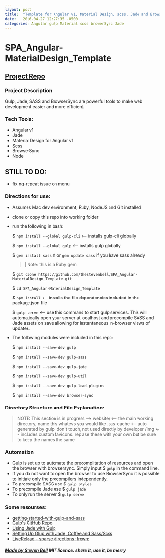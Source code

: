 ```yaml
---
layout: post
title:  "Template for Angular v1, Material Design, scss, Jade and BrowserSync with builds via Gulp for efficent SPA Development."
date:   2016-04-27 12:27:35 -0500
categories: Angular gulp Material scss browerSync Jade
---
```


# SPA_Angular-MaterialDesign_Template

## [Project Repo](https://github.com/thestevenbell/SPA_Angular-MaterialDesign_Template.git)

### Project Description
Gulp, Jade, SASS and BrowserSync are powerful tools to make web development easier and more efficient.


### Tech Tools:
- Angular v1
- Jade
- Material Design for Angular v1
- Scss
- BrowserSync
- Node

## STILL TO DO:
- fix ng-repeat issue on menu

### Directions for use:

- Assumes Mac dev environment, Ruby, NodeJS and Git installed
- clone or copy this repo into working folder
- run the following in bash:

    $ `npm install --global gulp-cli`         <-- installs gulp-cli globally

    $ `npm install --global gulp` <-- installs gulp globally

    $ `gem install sass`   # or `gem update sass` if you have sass already
    > | Note: this is a Ruby gem

    $ `git clone https://github.com/thestevenbell/SPA_Angular-MaterialDesign_Template.git`

    $ `cd SPA_Angular-MaterialDesign_Template`

    $ `npm install`  <-- installs the file dependencies included in the package.json file

    $ `gulp serve` <-- use this command to start gulp services.  This will automatically
    open your server at localhost and precompile SASS and Jade assets on save allowing for
    instantaneous in-browser views of updates.


- The following modules were included in this repo:

    $ `npm install --save-dev gulp`

    $ `npm install --save-dev gulp-sass`

    $ `npm install --save-dev gulp-jade`

    $ `npm install --save-dev gulp-util`

    $ `npm install --save-dev gulp-load-plugins`

    $ `npm install --save-dev browser-sync`


### Directory Structure and File Explanation:
> NOTE: This section is in progress -->
website/  <-- the main working directory, name this whatevs you would like
  .sas-cache  <-- auto generated by gulp, don't touch, not used directly by developer
  /img  <-- includes custom favicons.  replase these with your own but be sure to keep the names the same

### Automation
- Gulp is set up to automate the precomplitation of resources and open the browser with
browsersync.  Simply input $ `gulp` in the command line.
- If you do not want to open the browser to use BrowserSync it is possible to
initiate only the precompilers independently.
 - To precompile SASS use $ `gulp styles`
 - To precompile Jade use $ `gulp jade`
 - To only run the server $ `gulp serve`

### Some resourses:

- [getting-started-with-gulp-and-sass](http://ryanchristiani.com/getting-started-with-gulp-and-sass/)
- [Gulp's GitHub Repo](https://github.com/gulpjs/gulp/blob/master/docs/getting-started.md)
- [Using Jade with Gulp](http://codepen.io/mgmarlow/post/using-jade-with-gulp)
- [Setting Up Glup with Jade, Coffee and Sass/Scss](https://www.codementor.io/development-process/tutorial/how-to-set-up-gulp-beginner-guide)
- [LiveReload - sparse directions :frown: ](https://www.npmjs.com/package/livereload)

##### [Made by Steven Bell](http://thestevenbell.github.io/) MIT licence. share it, use it, be merry


